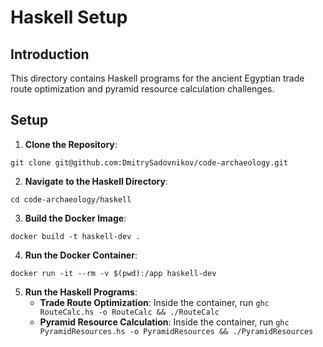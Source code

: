 # Haskell Setup

## Introduction
This directory contains Haskell programs for the ancient Egyptian trade route optimization and pyramid resource calculation challenges.

## Setup

1. **Clone the Repository**:
```
git clone git@github.com:DmitrySadovnikov/code-archaeology.git
```

2. **Navigate to the Haskell Directory**:
```
cd code-archaeology/haskell
```

3. **Build the Docker Image**:
```
docker build -t haskell-dev .
```

4. **Run the Docker Container**:
```
docker run -it --rm -v $(pwd):/app haskell-dev
```

5. **Run the Haskell Programs**:
   - **Trade Route Optimization**: Inside the container, run `ghc RouteCalc.hs -o RouteCalc && ./RouteCalc`
   - **Pyramid Resource Calculation**: Inside the container, run `ghc PyramidResources.hs -o PyramidResources && ./PyramidResources`
